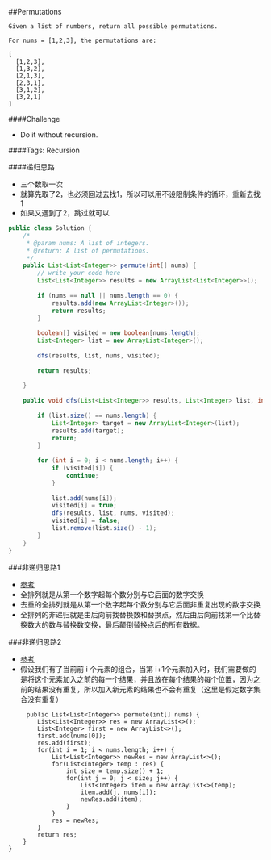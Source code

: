 ##Permutations

	Given a list of numbers, return all possible permutations.

	For nums = [1,2,3], the permutations are:

	[
	  [1,2,3],
	  [1,3,2],
	  [2,1,3],
	  [2,3,1],
	  [3,1,2],
	  [3,2,1]
	]

####Challenge
- Do it without recursion.

####Tags: Recursion

####递归思路
- 三个数取一次
- 就算先取了2，也必须回过去找1，所以可以用不设限制条件的循环，重新去找1
- 如果又遇到了2，跳过就可以


```java
public class Solution {
    /*
     * @param nums: A list of integers.
     * @return: A list of permutations.
     */
    public List<List<Integer>> permute(int[] nums) {
        // write your code here
        List<List<Integer>> results = new ArrayList<List<Integer>>();
        
        if (nums == null || nums.length == 0) {
            results.add(new ArrayList<Integer>());
            return results;
        }
        
        boolean[] visited = new boolean[nums.length];
        List<Integer> list = new ArrayList<Integer>();
        
        dfs(results, list, nums, visited);
        
        return results;
        
    }
    
    public void dfs(List<List<Integer>> results, List<Integer> list, int[] nums, boolean[] visited) {
        
        if (list.size() == nums.length) {
            List<Integer> target = new ArrayList<Integer>(list);
            results.add(target);
            return;
        }
        
        for (int i = 0; i < nums.length; i++) {
            if (visited[i]) {
                continue;
            }
            
            list.add(nums[i]);
            visited[i] = true;
            dfs(results, list, nums, visited);
            visited[i] = false;
            list.remove(list.size() - 1);
        }
    }
}
```

###非递归思路1
- [参考](https://www.letiantian.me/2014-11-29-permutation-combination-non-recursive-algorithms/)
- 全排列就是从第一个数字起每个数分别与它后面的数字交换
- 去重的全排列就是从第一个数字起每个数分别与它后面非重复出现的数字交换
- 全排列的非递归就是由后向前找替换数和替换点，然后由后向前找第一个比替换数大的数与替换数交换，最后颠倒替换点后的所有数据。


###非递归思路2
- [参考](https://blog.csdn.net/happyaaaaaaaaaaa/article/details/51534048)
- 假设我们有了当前前 i 个元素的组合，当第 i+1个元素加入时，我们需要做的是将这个元素加入之前的每一个结果，并且放在每个结果的每个位置，因为之前的结果没有重复，所以加入新元素的结果也不会有重复（这里是假定数字集合没有重复）


```javapublic class Solution {
     public List<List<Integer>> permute(int[] nums) {
        List<List<Integer>> res = new ArrayList<>();
        List<Integer> first = new ArrayList<>();
        first.add(nums[0]);
        res.add(first);
        for(int i = 1; i < nums.length; i++) {
            List<List<Integer>> newRes = new ArrayList<>();
            for(List<Integer> temp : res) {
                int size = temp.size() + 1;
                for(int j = 0; j < size; j++) {
                    List<Integer> item = new ArrayList<>(temp);
                    item.add(j, nums[i]);
                    newRes.add(item);
                }
            }
            res = newRes;
        }
        return res;
    }
}
```
